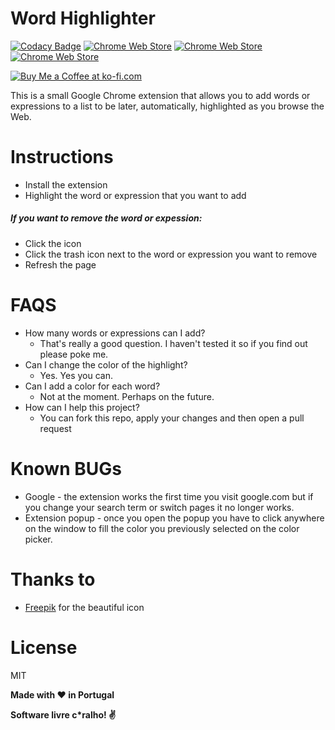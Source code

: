 # Word Highlighter

[![Codacy Badge](https://api.codacy.com/project/badge/Grade/1c22e8796f7743e0bece4694ed33c7e1)](https://www.codacy.com/app/rafaelcpalmeida/Word-Highlighter?utm_source=github.com&amp;utm_medium=referral&amp;utm_content=rafaelcpalmeida/Word-Highlighter&amp;utm_campaign=Badge_Grade) [![Chrome Web Store](https://img.shields.io/chrome-web-store/v/ncjaameocjfjjnjcijikhkhifncjijhn.svg)](https://chrome.google.com/webstore/detail/word-highlighter/ncjaameocjfjjnjcijikhkhifncjijhn) [![Chrome Web Store](https://img.shields.io/chrome-web-store/d/ncjaameocjfjjnjcijikhkhifncjijhn.svg)](https://chrome.google.com/webstore/detail/word-highlighter/ncjaameocjfjjnjcijikhkhifncjijhn) [![Chrome Web Store](https://img.shields.io/chrome-web-store/rating/ncjaameocjfjjnjcijikhkhifncjijhn.svg)](https://chrome.google.com/webstore/detail/word-highlighter/ncjaameocjfjjnjcijikhkhifncjijhn)

[![Buy Me a Coffee at ko-fi.com](https://az743702.vo.msecnd.net/cdn/kofi1.png?v=f)](https://ko-fi.com/A606KD0)

This is a small Google Chrome extension that allows you to add words or expressions to a list to be later, automatically, highlighted as you browse the Web.

# Instructions
- Install the extension
- Highlight the word or expression that you want to add

##### If you want to remove the word or expession:
- Click the icon
- Click the trash icon next to the word or expression you want to remove
- Refresh the page

# FAQS
- How many words or expressions can I add?
    - That's really a good question. I haven't tested it so if you find out please poke me.
- Can I change the color of the highlight?
    - Yes. Yes you can.
- Can I add a color for each word?
    - Not at the moment. Perhaps on the future.
- How can I help this project?
    - You can fork this repo, apply your changes and then open a pull request

# Known BUGs
- Google - the extension works the first time you visit google.com but if you change your search term or switch pages it no longer works. 
- Extension popup - once you open the popup you have to click anywhere on the window to fill the color you previously selected on the color picker.

# Thanks to
- [Freepik] for the beautiful icon

# License

MIT

**Made with :heart: in Portugal**

**Software livre c\*ralho! :v:**

[//]: # (These are reference links used in the body of this note and get stripped out when the markdown processor does its job. There is no need to format nicely because it shouldn't be seen. Thanks SO - http://stackoverflow.com/questions/4823468/store-comments-in-markdown-syntax)

   [Freepik]: <http://www.freepik.com/free-photos-vectors/school>

